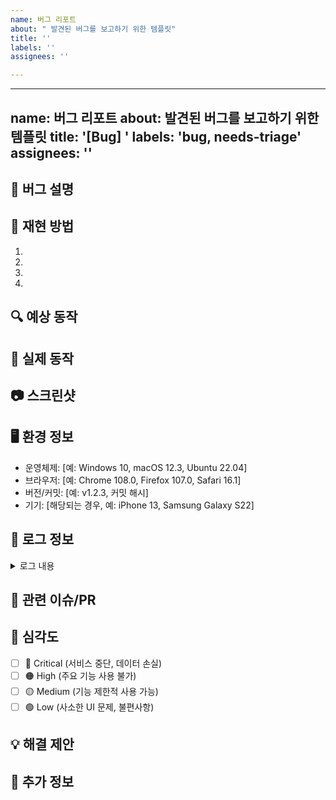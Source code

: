 ```yaml
---
name: 버그 리포트
about: " 발견된 버그를 보고하기 위한 템플릿"
title: ''
labels: ''
assignees: ''

---
```


---
name: 버그 리포트
about: 발견된 버그를 보고하기 위한 템플릿
title: '[Bug] '
labels: 'bug, needs-triage'
assignees: ''
---

## 🐞 버그 설명
<!-- 발견한 버그에 대한 명확하고 간결한 설명 -->

## 🔄 재현 방법
<!-- 버그를 재현하는 단계 -->
1. 
2. 
3. 
4. 

## 🔍 예상 동작
<!-- 정상적으로 작동했다면 어떻게 되었어야 하는지 설명 -->

## 📱 실제 동작
<!-- 실제로 어떻게 동작했는지 설명 -->

## 📷 스크린샷
<!-- 가능하다면 문제를 설명하는 스크린샷 첨부 -->

## 🖥️ 환경 정보
<!-- 버그가 발생한 환경 정보 -->
- 운영체제: [예: Windows 10, macOS 12.3, Ubuntu 22.04]
- 브라우저: [예: Chrome 108.0, Firefox 107.0, Safari 16.1]
- 버전/커밋: [예: v1.2.3, 커밋 해시]
- 기기: [해당되는 경우, 예: iPhone 13, Samsung Galaxy S22]

## 💾 로그 정보
<!-- 관련 로그 정보가 있다면 첨부 (민감한 정보는 제거) -->
<details>
<summary>로그 내용</summary>
여기에 로그를 붙여넣으세요
</details>

## 🔗 관련 이슈/PR
<!-- 관련된 이슈나 PR이 있다면 링크 -->

## 🚨 심각도
<!-- 버그의 심각도 선택 -->
- [ ] 🔴 Critical (서비스 중단, 데이터 손실)
- [ ] 🟠 High (주요 기능 사용 불가)
- [ ] 🟡 Medium (기능 제한적 사용 가능)
- [ ] 🟢 Low (사소한 UI 문제, 불편사항)

## 💡 해결 제안
<!-- 버그 해결을 위한 제안이 있다면 작성 -->

## 📝 추가 정보
<!-- 문제 해결에 도움이 될 만한 추가 정보 -->
